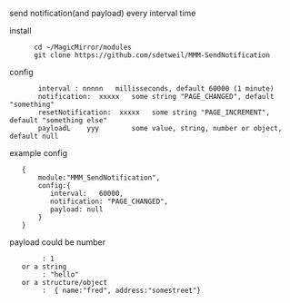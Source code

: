    send notification(and payload) every interval time

   install
```
      cd ~/MagicMirror/modules
      git clone https://github.com/sdetweil/MMM-SendNotification
```
   config
```
       interval : nnnnn   millisseconds, default 60000 (1 minute)
       notification:  xxxxx   some string "PAGE_CHANGED", default "something"
       resetNotification:  xxxxx   some string "PAGE_INCREMENT", default "something else"
       payloadL    yyy        some value, string, number or object, default null
```
example config
```
   {
       module:"MMM_SendNotification",
       config:{
          interval:   60000,
          notification: "PAGE_CHANGED",
          payload: null
       }
   }
```
   payload could be number
```
        : 1
   or a string
        : "hello"
   or a structure/object
        :  { name:"fred", address:"somestreet"}
```
